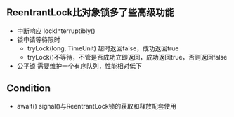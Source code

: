 ## ReentrantLock比对象锁多了些高级功能
- 中断响应 lockInterruptibly()
- 锁申请等待限时
  - tryLock(long, TimeUnit) 超时返回false，成功返回true
  - tryLock()不等待，不管是否成功立即返回，成功返回true，否则返回false
- 公平锁 需要维护一个有序队列，性能相对低下

## Condition
- await() signal()与ReentrantLock锁的获取和释放配套使用
